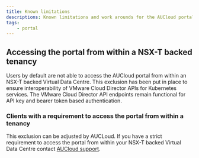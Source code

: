 ```yaml
---
title: Known limitations
descriptions: Known limitations and work arounds for the AUCloud portal
tags: 
    - portal
---
```



## Accessing the portal from within a NSX-T backed tenancy
Users by default are not able to access the AUCloud portal from within an NSX-T backed Virtual Data Centre.
This exclusion has been put in place to ensure interoperability of VMware Cloud Director APIs for Kubernetes services.
The VMware Cloud Director API endpoints remain functional for API key and bearer token based authentication.

### Clients with a requirement to access the portal from within a tenancy
This exclusion can be adjusted by AUCLoud. If you have a strict requirement to access the portal from within your NSX-T backed Virtual Data Centre contact [AUCloud support](../support/index.md).






